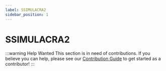 ```yaml
---
label: SSIMULACRA2
sidebar_position: 1
---
```


# SSIMULACRA2

:::warning Help Wanted
This section is in need of contributions. If you believe you can help, please see our [Contribution Guide](../contribution-guide.md) to get started as a contributor!
:::